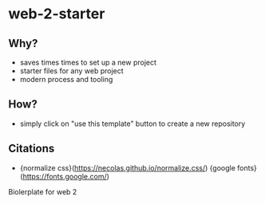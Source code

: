 # web-2-starter

## Why?
* saves times times to set up a new project
* starter files for any web project
* modern process and tooling

## How?
* simply click on "use this template" button to create a new repository

## Citations

* {normalize css}(https://necolas.github.io/normalize.css/)
{google fonts}(https://fonts.google.com/)

Biolerplate for web 2
 
